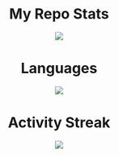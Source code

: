 
<div align="center">
  <h1>My Repo Stats</h1>
  <img src="https://github-readme-stats.vercel.app/api?username=AussieDev81&theme=blue-green" />
  <h1>Languages</h1>
  <img src="https://github-readme-stats.vercel.app/api/top-langs/?username=AussieDev81&theme=blue-green" /><br/>
  <h1>Activity Streak</h1>
  <img src="https://github-readme-streak-stats.herokuapp.com/?user=AussieDev81&theme=blue-green" /> 
</div>
